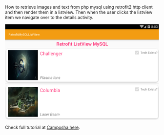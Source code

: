 
How to retrieve images and text from php mysql using retrofit2 http client and then render them in a listview. Then when the user clicks the listview item we navigate over to the details activity.


![Android PHP MySQL Retrofit ListView](demo2.PNG)

Check full tutorial at [Camposha here](http://camposha.info/android/retrofit/mysql/listview).